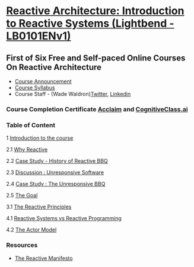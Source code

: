 # [Reactive Architecture: Introduction to Reactive Systems (Lightbend -  LB0101ENv1)](https://cognitiveclass.ai/courses/reactive-architecture-introduction/)

## First of Six Free and Self-paced Online Courses On Reactive Architecture

- [Course Announcement](https://www.lightbend.com/blog/learn-reactive-architecture-for-free-at-your-own-pace)
- [Course Syllabus](https://github.com/AnanthaRajuC/Reactive-Architecture-Introduction-to-Reactive-Systems/blob/master/Course%20Syllabus.md)
- Course Staff - (Wade Waldron)[Twitter](https://twitter.com/wdwaldron), [Linkedin](https://www.linkedin.com/in/wade-waldron)

### Course Completion Certificate [Acclaim](https://www.youracclaim.com/badges/142c45b1-ab3b-42a3-b13d-05c37c44b9a1) and [CognitiveClass.ai](https://courses.cognitiveclass.ai/certificates/740f9ce9677f44f59f941e47d1638738)

### Table of Content

1 [Introduction to the course](https://github.com/AnanthaRajuC/Reactive-Architecture-Introduction-to-Reactive-Systems/blob/master/1%20Introduction%20to%20the%20course/Introduction.md)

2.1 [Why Reactive](https://github.com/AnanthaRajuC/Reactive-Architecture-Introduction-to-Reactive-Systems/blob/master/2%20Why%20Reactive/1%20Why%20Reactive.md)

2.2 [Case Study - History of Reactive BBQ](https://github.com/AnanthaRajuC/Reactive-Architecture-Introduction-to-Reactive-Systems/blob/master/2%20Why%20Reactive/2%20Case%20Study%20-%20History%20of%20Reactive%20BBQ.md)

2.3 [Discussion : Unresponsive Software](https://github.com/AnanthaRajuC/Reactive-Architecture-Introduction-to-Reactive-Systems/blob/master/2%20Why%20Reactive/3%20Discussion%20-%20Unresponsive%20Software.md)

2.4 [Case Study : The Unresponsive BBQ](https://github.com/AnanthaRajuC/Reactive-Architecture-Introduction-to-Reactive-Systems/blob/master/2%20Why%20Reactive/4%20Case%20Study%20-%20The%20Unresponsive%20BBQ.md)

2.5 [The Goal](https://github.com/AnanthaRajuC/Reactive-Architecture-Introduction-to-Reactive-Systems/blob/master/2%20Why%20Reactive/5%20The%20Goal.md)

3.1 [The Reactive Principles](https://github.com/AnanthaRajuC/Reactive-Architecture-Introduction-to-Reactive-Systems/blob/master/3%20The%20Reactive%20Principles/3.1%20The%20Reactive%20Principles.md)

4.1 [Reactive Systems vs Reactive Programming](https://github.com/AnanthaRajuC/Reactive-Architecture-Introduction-to-Reactive-Systems/blob/master/4%20Reactive%20Systems%20vs%20Reactive%20Programming/4.1%20Reactive%20Programming.md)

4.2 [The Actor Model](https://github.com/AnanthaRajuC/Reactive-Architecture-Introduction-to-Reactive-Systems/blob/master/4%20Reactive%20Systems%20vs%20Reactive%20Programming/4.2%20The%20Actor%20Model.md)

### Resources

- [The Reactive Manifesto](https://www.reactivemanifesto.org/)